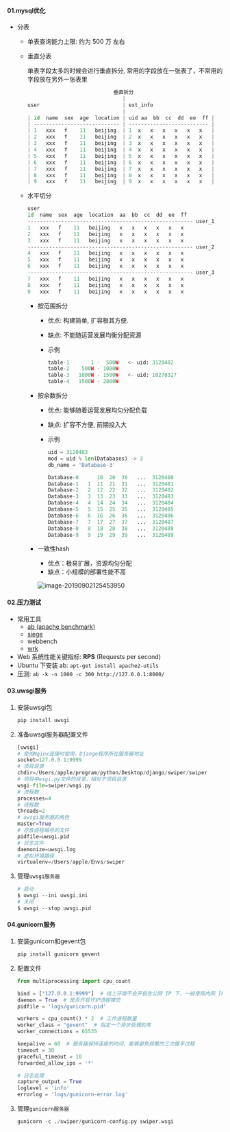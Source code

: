 #### 01.mysql优化

- 分表

  - 单表查询能力上限: 约为 500 万 左右

  - 垂直分表

    单表字段太多的时候会进行垂直拆分, 常用的字段放在一张表了，不常用的字段放在另外一张表里

    ```python
                                垂直拆分
                                   |
    user                           | ext_info
                                   |
    | id  name  sex  age  location | uid aa  bb  cc  dd  ee  ff |
    | ---------------------------- | -------------------------- |
    | 1   xxx   f    11   beijing  | 1  x   x   x   x   x   x   |
    | 2   xxx   f    11   beijing  | 2  x   x   x   x   x   x   |
    | 3   xxx   f    11   beijing  | 3  x   x   x   x   x   x   |
    | 4   xxx   f    11   beijing  | 4  x   x   x   x   x   x   |
    | 5   xxx   f    11   beijing  | 5  x   x   x   x   x   x   |
    | 6   xxx   f    11   beijing  | 6  x   x   x   x   x   x   |
    | 7   xxx   f    11   beijing  | 7  x   x   x   x   x   x   |
    | 8   xxx   f    11   beijing  | 8  x   x   x   x   x   x   |
    | 9   xxx   f    11   beijing  | 9  x   x   x   x   x   x   |
    ```

  - 水平切分

    ```python
    user
    id  name  sex  age  location  aa  bb  cc  dd  ee  ff
    ------------------------------------------------------ user_1
    1   xxx   f    11   beijing   x   x   x   x   x   x
    2   xxx   f    11   beijing   x   x   x   x   x   x
    3   xxx   f    11   beijing   x   x   x   x   x   x
    ------------------------------------------------------ user_2
    4   xxx   f    11   beijing   x   x   x   x   x   x
    5   xxx   f    11   beijing   x   x   x   x   x   x
    6   xxx   f    11   beijing   x   x   x   x   x   x
    ------------------------------------------------------ user_3
    7   xxx   f    11   beijing   x   x   x   x   x   x
    8   xxx   f    11   beijing   x   x   x   x   x   x
    9   xxx   f    11   beijing   x   x   x   x   x   x
    ```

    - 按范围拆分

      - 优点: 构建简单, 扩容极其方便.

      - 缺点: 不能随运营发展均衡分配资源

      - 示例

        ```python
        table-1       1 -  500W   <- uid: 3120482
        table-2    500W - 1000W
        table-3   1000W - 1500W   <- uid: 10278327
        table-4   1500W - 2000W
        ```

    - 按余数拆分

      - 优点: 能够随着运营发展均匀分配负载

      - 缺点: 扩容不方便, 前期投入大

      - 示例

        ```python
        uid = 3120483
        mod = uid % len(Databases) -> 3
        db_name = 'Database-3'
        
        Database-0      10  20  30   ...  3120480
        Database-1   1  11  21  31   ...  3120481
        Database-2   2  12  22  32   ...  3120482
        Database-3   3  13  23  33   ...  3120483
        Database-4   4  14  24  34   ...  3120484
        Database-5   5  15  25  35   ...  3120485
        Database-6   6  16  26  36   ...  3120486
        Database-7   7  17  27  37   ...  3120487
        Database-8   8  18  28  38   ...  3120488
        Database-9   9  19  29  39   ...  3120489
        ```

    - 一致性hash

      - 优点：极易扩展，资源均匀分配
      - 缺点：小规模的部署性能不高

      ![image-20190902125453950](优化.assets/image-20190902125453950.png)



#### 02.压力测试

- 常用工具
  - [ab (apache benchmark)](https://httpd.apache.org/docs/2.4/programs/ab.html)
  - [siege](https://github.com/JoeDog/siege)
  - webbench
  - [wrk](https://github.com/wg/wrk)
- Web 系统性能关键指标: **RPS** (Requests per second)
- Ubuntu 下安装 ab: `apt-get install apache2-utils`
- 压测: `ab -k -n 1000 -c 300 http://127.0.0.1:8000/`





#### 03.uwsgi服务

1. 安装uwsgi包

   ```python
   pip install uwsgi
   ```

2. 准备uwsgi服务器配置文件

   ```python
   [uwsgi]
   # 使用Nginx连接时使用，Django程序所在服务器地址
   socket=127.0.0.1:9999
   # 项目目录
   chdir=/Users/apple/program/python/Desktop/django/swiper/swiper
   # 项目中wsgi.py文件的目录，相对于项目目录
   wsgi-file=swiper/wsgi.py
   # 进程数
   processes=4
   # 线程数
   threads=2
   # uwsgi服务器的角色
   master=True
   # 存放进程编号的文件
   pidfile=uwsgi.pid
   # 日志文件
   daemonize=uwsgi.log
   # 虚拟环境路径
   virtualenv=/Users/apple/Envs/swiper
   
   ```

3. 管理`uwsgi服务器`

   ```python
   # 启动
   $ uwsgi --ini uwsgi.ini
   # 关闭
   $ uwsgi --stop uwsgi.pid
   ```



#### 04.gunicorn服务

1. 安装gunicorn和gevent包

   ```python
   pip install gunicorn gevent
   ```

2. 配置文件

   ```python
   from multiprocessing import cpu_count
   
   bind = ["127.0.0.1:9999"]  # 线上环境不会开启在公网 IP 下，一般使用内网 IP
   daemon = True  # 是否开启守护进程模式
   pidfile = 'logs/gunicorn.pid'
   
   workers = cpu_count() * 2  # 工作进程数量
   worker_class = "gevent"  # 指定一个异步处理的库
   worker_connections = 65535
   
   keepalive = 60  # 服务器保持连接的时间，能够避免频繁的三次握手过程
   timeout = 30
   graceful_timeout = 10
   forwarded_allow_ips = '*'
   
   # 日志处理
   capture_output = True
   loglevel = 'info'
   errorlog = 'logs/gunicorn-error.log'
   
   ```

3. 管理`gunicorn服务器`

   ```python
   gunicorn -c ./swiper/gunicorn-config.py swiper.wsgi
   ```

   